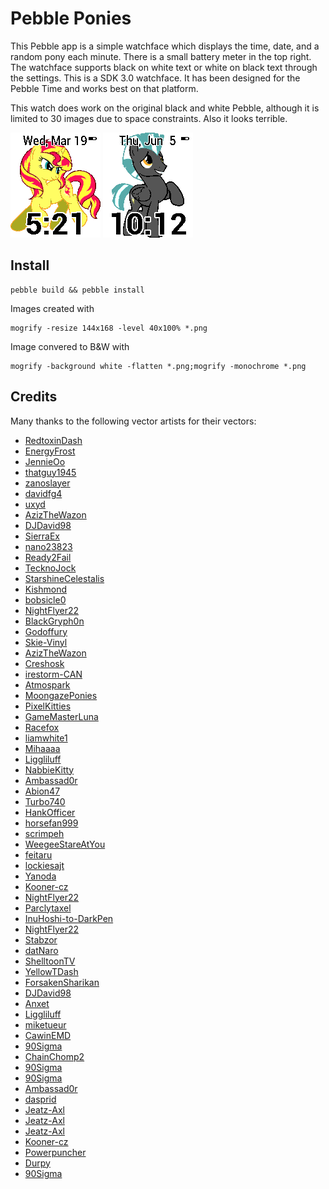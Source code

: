 Pebble Ponies
=============

This Pebble app is a simple watchface which displays the time, date, and a random pony each minute.
There is a small battery meter in the top right. The watchface supports black on white text or white on black text through the settings.
This is a SDK 3.0 watchface. It has been designed for the Pebble Time and works best on that platform.

This watch does work on the original black and white Pebble, although it is limited to 30 images due to space constraints. Also it looks terrible.

![](https://raw.githubusercontent.com/davidfg4/pebble-ponies/master/screenshot01.png "Screenshot 1")
![](https://raw.githubusercontent.com/davidfg4/pebble-ponies/master/screenshot02.png "Screenshot 2")

Install
-------

```
pebble build && pebble install
```

Images created with
```
mogrify -resize 144x168 -level 40x100% *.png
```
Image convered to B&W with
```
mogrify -background white -flatten *.png;mogrify -monochrome *.png
```

Credits
-------

Many thanks to the following vector artists for their vectors:
* [RedtoxinDash](http://redtoxindash.deviantart.com/art/A-Dash-of-adorable-381915154)
* [EnergyFrost](http://energyfrost.deviantart.com/art/Applejack-362275674)
* [JennieOo](http://jennieoo.deviantart.com/art/Balloons-326256424)
* [thatguy1945](http://thatguy1945.deviantart.com/art/Fluttershy-is-umm-ready-355125933)
* [zanoslayer](http://izanoslayer.deviantart.com/art/Pissed-Rarity-325009559)
* [davidfg4](http://davidfg4.deviantart.com/art/Rainbow-Dash-Flying-415111595)
* [uxyd](http://uxyd.deviantart.com/art/Rarity-329826115)
* [AzizTheWazon](http://azizthewazon.deviantart.com/art/Twi-437490296)
* [DJDavid98](http://djdavid98.deviantart.com/art/Twilight-pondering-S04E23-451539015)
* [SierraEx](http://sierraex.deviantart.com/art/Berry-Punch-Sleeping-244895376)
* [nano23823](http://nano23823.deviantart.com/art/Blossomforth-can-t-see-450405312)
* [Ready2Fail](http://ready2fail.deviantart.com/art/Vector-Spitfire-in-Uniform-404869508)
* [TecknoJock](http://tecknojock.deviantart.com/art/Spitfire-208286741)
* [StarshineCelestalis](http://starshinecelestalis.deviantart.com/art/Soarin-Royal-Wedding-Vector-295757052)
* [Kishmond](http://kishmond.deviantart.com/art/Braeburn-1-207192020)
* [bobsicle0](http://bobsicle0.deviantart.com/art/Celestia-Everything-Went-Better-Than-Expected-448614547)
* [NightFlyer22](http://nightflyer22.deviantart.com/art/You-can-t-get-away-from-your-own-shadow-533039435)
* [BlackGryph0n](http://blackgryph0n.deviantart.com/art/Cheerilee-is-not-amused-268803188)
* [Godoffury](http://godoffury.deviantart.com/art/Queen-Chrysalis-443024992)
* [Skie-Vinyl](http://skie-vinyl.deviantart.com/art/Cloudchaser-437322873)
* [AzizTheWazon](http://azizthewazon.deviantart.com/art/S02E22-Flitter-307896268)
* [Creshosk](http://creshosk.deviantart.com/art/Sad-Eyed-Apple-Bloom-245293300)
* [irestorm-CAN](http://firestorm-can.deviantart.com/art/Babs-Seed-Eep-339700251)
* [Atmospark](http://atmospark.deviantart.com/art/Scoots-is-Oh-So-Happy-315644758)
* [MoongazePonies](http://moongazeponies.deviantart.com/art/Sweetie-Belle-being-adorable-204345679)
* [PixelKitties](http://pixelkitties.deviantart.com/art/Coco-Pommel-is-Best-Pony-Next-to-Trixie-of-course-424650960)
* [GameMasterLuna](http://gamemasterluna.deviantart.com/art/Minuette-Colgate-439057811)
* [Racefox](http://racefox.deviantart.com/art/That-s-mine-418520769)
* [liamwhite1](http://liamwhite1.deviantart.com/art/AREN-T-I-FLYING-YET-459239423)
* [Mihaaaa](http://mihaaaa.deviantart.com/art/Doctor-Whooves-singing-214577524)
* [Liggliluff](http://liggliluff.deviantart.com/art/Golden-Harvest-Happy-Pose-280227756)
* [NabbieKitty](http://nabbiekitty.deviantart.com/art/Discord-336587397)
* [Ambassad0r](http://ambassad0r.deviantart.com/art/Night-Glider-518678939)
* [Abion47](http://abion47.deviantart.com/art/Double-Diamond-Skiier-527011500)
* [Turbo740](http://turbo740.deviantart.com/art/Gilda-318173491)
* [HankOfficer](http://hankofficer.deviantart.com/art/Lightning-Dust-is-ready-SVG-368971308)
* [horsefan999](http://horsefan999.deviantart.com/art/Lyra-Vector-393338305)
* [scrimpeh](http://scrimpeh.deviantart.com/art/Bon-Bon-Vector-293112895)
* [WeegeeStareAtYou](http://weegeestareatyou.deviantart.com/art/Maud-Pie-Vector-448657631)
* [feitaru](http://feitaru.deviantart.com/art/Pound-Cake-Season-2-Poster-333299673)
* [lockiesajt](http://lockiesajt.deviantart.com/art/Nurse-Redheart-279781767)
* [Yanoda](http://yanoda.deviantart.com/art/Eww-Tulips-334763790)
* [Kooner-cz](http://kooner-cz.deviantart.com/art/Octavia-Classy-258205887)
* [NightFlyer22](http://nightflyer22.deviantart.com/art/DJ-Vinyl-Scratch-Vector-527607352)
* [Parclytaxel](http://parclytaxel.deviantart.com/art/8-2-Millimetres-From-Lead-Shot-398864435)
* [InuHoshi-to-DarkPen](http://inuhoshi-to-darkpen.deviantart.com/art/Cadance-358563694)
* [NightFlyer22](http://nightflyer22.deviantart.com/art/Starlight-Glimmer-wants-you-524753459)
* [Stabzor](http://stabzor.deviantart.com/art/Sunset-Shimmer-386168631)
* [datNaro](http://datnaro.deviantart.com/art/Trixie-258517382)
* [ShelltoonTV](http://shelltoontv.deviantart.com/art/Zecora-201202325)
* [YellowTDash](http://yellowtdash.deviantart.com/art/allie-way-opened-eyes-269133452)
* [ForsakenSharikan](http://forsakensharikan.deviantart.com/art/Amethyst-Star-Shopping-298670444)
* [DJDavid98](http://djdavid98.deviantart.com/art/Apple-Fritter-staring-into-your-soul-513906995)
* [Anxet](http://anxet.deviantart.com/art/Big-Macintosh-Vector-309338349)
* [Liggliluff](http://liggliluff.deviantart.com/art/Diamond-Tiara-Snooty-280511569)
* [miketueur](http://miketueur.deviantart.com/art/Silver-Spoon-257695689)
* [CawinEMD](http://cawinemd.deviantart.com/art/FeatherWeight-293812009)
* [90Sigma](http://90sigma.deviantart.com/art/Fleur-de-Lis-397350038)
* [ChainChomp2](http://chainchomp2.deviantart.com/art/Nervous-Thunderlane-416826041)
* [90Sigma](http://90sigma.deviantart.com/art/Aloe-415298541)
* [90Sigma](http://90sigma.deviantart.com/art/Lotus-423007322)
* [Ambassad0r](http://ambassad0r.deviantart.com/art/Just-a-Rumble-385102449)
* [dasprid](http://dasprid.deviantart.com/art/Ms-Peachbottom-The-Real-Games-Inspector-424212535)
* [Jeatz-Axl](http://jeatz-axl.deviantart.com/art/Pip-Mad-437116961)
* [Jeatz-Axl](http://jeatz-axl.deviantart.com/art/Twilight-Velvet-442111330)
* [Jeatz-Axl](http://jeatz-axl.deviantart.com/art/Night-Light-442109384)
* [Kooner-cz](http://kooner-cz.deviantart.com/art/Seafoam-vector-254631610)
* [Powerpuncher](http://powerpuncher.deviantart.com/art/Spike-Wait-a-minute-527086034)
* [Durpy](http://durpy.deviantart.com/art/Mayor-Mare-vectored-258412779)
* [90Sigma](http://90sigma.deviantart.com/art/King-Sombra-335049960)
